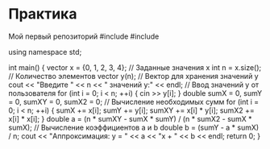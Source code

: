 # Практика
Мой первый репозиторий
#include <iostream>
#include <vector>

using namespace std;

int main() 
{
  vector<double> x = {0, 1, 2, 3, 4}; // Заданные значения x
  int n = x.size();   // Количество элементов
  vector<double> y(n); // Вектор для хранения значений y
  cout << "Введите " << n << " значений y:" << endl; // Ввод значений y от пользователя
  for (int i = 0; i < n; ++i) 
  {
    cin >> y[i];
  }
  double sumX = 0, sumY = 0, sumXY = 0, sumX2 = 0; // Вычисление необходимых сумм
  for (int i = 0; i < n; ++i) {
    sumX += x[i];
    sumY += y[i];
    sumXY += x[i] * y[i];
    sumX2 += x[i] * x[i];
  }
  double a = (n * sumXY - sumX * sumY) / (n * sumX2 - sumX * sumX); // Вычисление коэффициентов a и b
  double b = (sumY - a * sumX) / n;
  cout << "Аппроксимация: y = " << a << "x + " << b << endl;
  return 0;
}


